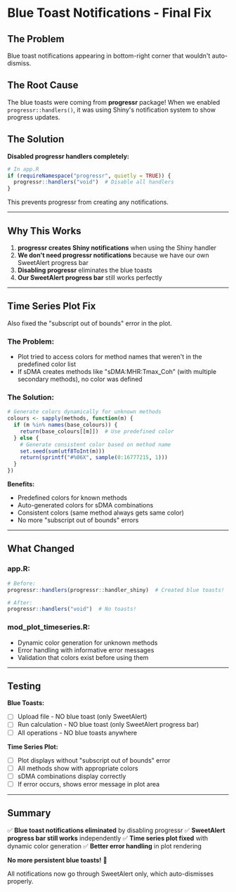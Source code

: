 # Blue Toast Notifications - Final Fix

## The Problem

Blue toast notifications appearing in bottom-right corner that wouldn't auto-dismiss.

## The Root Cause

The blue toasts were coming from **progressr** package! When we enabled `progressr::handlers()`, it was using Shiny's notification system to show progress updates.

## The Solution

**Disabled progressr handlers completely:**

```r
# In app.R
if (requireNamespace("progressr", quietly = TRUE)) {
  progressr::handlers("void")  # Disable all handlers
}
```

This prevents progressr from creating any notifications.

---

## Why This Works

1. **progressr creates Shiny notifications** when using the Shiny handler
2. **We don't need progressr notifications** because we have our own SweetAlert progress bar
3. **Disabling progressr** eliminates the blue toasts
4. **Our SweetAlert progress bar** still works perfectly

---

## Time Series Plot Fix

Also fixed the "subscript out of bounds" error in the plot.

### The Problem:
- Plot tried to access colors for method names that weren't in the predefined color list
- If sDMA creates methods like "sDMA:MHR:Tmax_Coh" (with multiple secondary methods), no color was defined

### The Solution:
```r
# Generate colors dynamically for unknown methods
colours <- sapply(methods, function(m) {
  if (m %in% names(base_colours)) {
    return(base_colours[[m]])  # Use predefined color
  } else {
    # Generate consistent color based on method name
    set.seed(sum(utf8ToInt(m)))
    return(sprintf("#%06X", sample(0:16777215, 1)))
  }
})
```

**Benefits:**
- Predefined colors for known methods
- Auto-generated colors for sDMA combinations
- Consistent colors (same method always gets same color)
- No more "subscript out of bounds" errors

---

## What Changed

### app.R:
```r
# Before:
progressr::handlers(progressr::handler_shiny)  # Created blue toasts!

# After:
progressr::handlers("void")  # No toasts!
```

### mod_plot_timeseries.R:
- Dynamic color generation for unknown methods
- Error handling with informative error messages
- Validation that colors exist before using them

---

## Testing

**Blue Toasts:**
- [ ] Upload file - NO blue toast (only SweetAlert)
- [ ] Run calculation - NO blue toast (only SweetAlert progress bar)
- [ ] All operations - NO blue toasts anywhere

**Time Series Plot:**
- [ ] Plot displays without "subscript out of bounds" error
- [ ] All methods show with appropriate colors
- [ ] sDMA combinations display correctly
- [ ] If error occurs, shows error message in plot area

---

## Summary

✅ **Blue toast notifications eliminated** by disabling progressr
✅ **SweetAlert progress bar still works** independently
✅ **Time series plot fixed** with dynamic color generation
✅ **Better error handling** in plot rendering

**No more persistent blue toasts!** 🎉

All notifications now go through SweetAlert only, which auto-dismisses properly.
